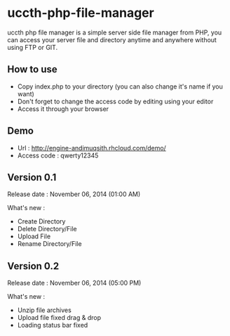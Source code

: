 uccth-php-file-manager
======================

uccth php file manager is a simple server side file manager from PHP, you can access your server file and directory anytime and anywhere without using FTP or GIT.

How to use 
----------
* Copy index.php to your directory (you can also change it's name if you want)
* Don't forget to change the access code by editing using your editor
* Access it through your browser

Demo
----
* Url : http://engine-andimuqsith.rhcloud.com/demo/
* Access code : qwerty12345

Version 0.1
------------------
Release date : 
November 06, 2014 (01:00 AM)

What's new : 
* Create Directory
* Delete Directory/File
* Upload File
* Rename Directory/File

Version 0.2
------------------
Release date : 
November 06, 2014 (05:00 PM)

What's new : 
* Unzip file archives 
* Upload file fixed drag & drop
* Loading status bar fixed

